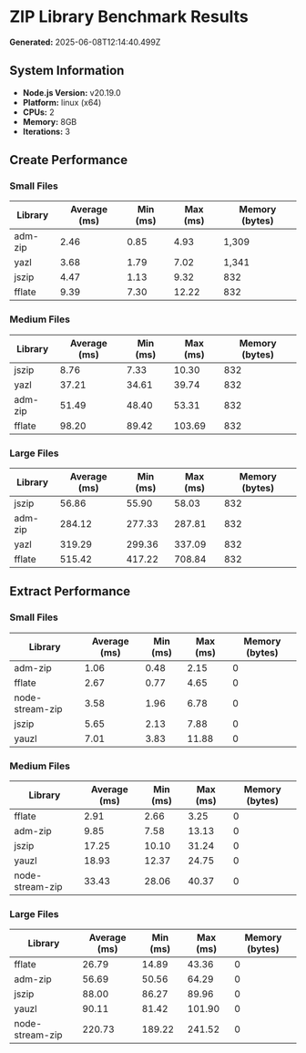 # ZIP Library Benchmark Results

**Generated:** 2025-06-08T12:14:40.499Z

## System Information

- **Node.js Version:** v20.19.0
- **Platform:** linux (x64)
- **CPUs:** 2
- **Memory:** 8GB
- **Iterations:** 3

## Create Performance

### Small Files

| Library | Average (ms) | Min (ms) | Max (ms) | Memory (bytes) |
|---------|--------------|----------|----------|----------------|
| adm-zip | 2.46 | 0.85 | 4.93 | 1,309 |
| yazl | 3.68 | 1.79 | 7.02 | 1,341 |
| jszip | 4.47 | 1.13 | 9.32 | 832 |
| fflate | 9.39 | 7.30 | 12.22 | 832 |

### Medium Files

| Library | Average (ms) | Min (ms) | Max (ms) | Memory (bytes) |
|---------|--------------|----------|----------|----------------|
| jszip | 8.76 | 7.33 | 10.30 | 832 |
| yazl | 37.21 | 34.61 | 39.74 | 832 |
| adm-zip | 51.49 | 48.40 | 53.31 | 832 |
| fflate | 98.20 | 89.42 | 103.69 | 832 |

### Large Files

| Library | Average (ms) | Min (ms) | Max (ms) | Memory (bytes) |
|---------|--------------|----------|----------|----------------|
| jszip | 56.86 | 55.90 | 58.03 | 832 |
| adm-zip | 284.12 | 277.33 | 287.81 | 832 |
| yazl | 319.29 | 299.36 | 337.09 | 832 |
| fflate | 515.42 | 417.22 | 708.84 | 832 |

## Extract Performance

### Small Files

| Library | Average (ms) | Min (ms) | Max (ms) | Memory (bytes) |
|---------|--------------|----------|----------|----------------|
| adm-zip | 1.06 | 0.48 | 2.15 | 0 |
| fflate | 2.67 | 0.77 | 4.65 | 0 |
| node-stream-zip | 3.58 | 1.96 | 6.78 | 0 |
| jszip | 5.65 | 2.13 | 7.88 | 0 |
| yauzl | 7.01 | 3.83 | 11.88 | 0 |

### Medium Files

| Library | Average (ms) | Min (ms) | Max (ms) | Memory (bytes) |
|---------|--------------|----------|----------|----------------|
| fflate | 2.91 | 2.66 | 3.25 | 0 |
| adm-zip | 9.85 | 7.58 | 13.13 | 0 |
| jszip | 17.25 | 10.10 | 31.24 | 0 |
| yauzl | 18.93 | 12.37 | 24.75 | 0 |
| node-stream-zip | 33.43 | 28.06 | 40.37 | 0 |

### Large Files

| Library | Average (ms) | Min (ms) | Max (ms) | Memory (bytes) |
|---------|--------------|----------|----------|----------------|
| fflate | 26.79 | 14.89 | 43.36 | 0 |
| adm-zip | 56.69 | 50.56 | 64.29 | 0 |
| jszip | 88.00 | 86.27 | 89.96 | 0 |
| yauzl | 90.11 | 81.42 | 101.90 | 0 |
| node-stream-zip | 220.73 | 189.22 | 241.52 | 0 |

